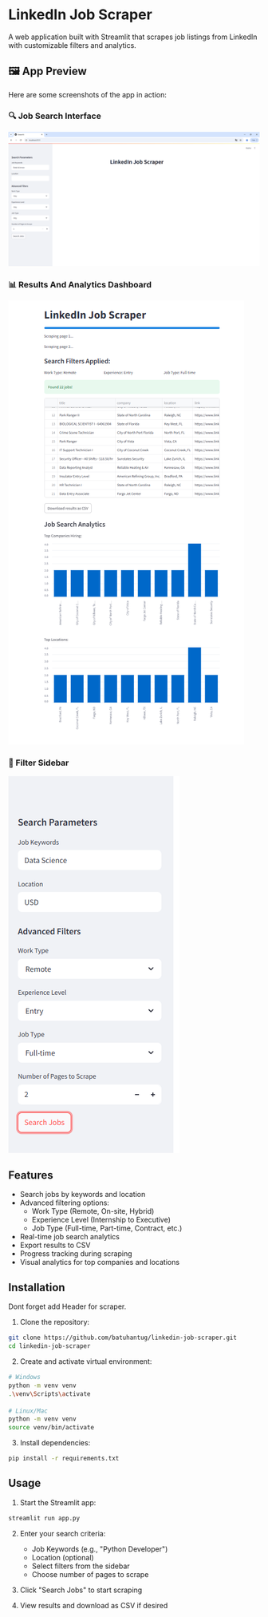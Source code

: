 # LinkedIn Job Scraper

A web application built with Streamlit that scrapes job listings from LinkedIn with customizable filters and analytics.

## 🖼️ App Preview

Here are some screenshots of the app in action:

### 🔍 Job Search Interface
![Search UI](img_1.png)

### 📊 Results And Analytics Dashboard
![Analytics](img_3.png)

### 📝 Filter Sidebar
![Filters](img_2.png)


## Features

- Search jobs by keywords and location
- Advanced filtering options:
  - Work Type (Remote, On-site, Hybrid)
  - Experience Level (Internship to Executive)
  - Job Type (Full-time, Part-time, Contract, etc.)
- Real-time job search analytics
- Export results to CSV
- Progress tracking during scraping
- Visual analytics for top companies and locations

## Installation

Dont forget add Header for scraper.

1. Clone the repository:
```bash
git clone https://github.com/batuhantug/linkedin-job-scraper.git
cd linkedin-job-scraper
```

2. Create and activate virtual environment:
```bash
# Windows
python -m venv venv
.\venv\Scripts\activate

# Linux/Mac
python -m venv venv
source venv/bin/activate
```

3. Install dependencies:
```bash
pip install -r requirements.txt
```

## Usage

1. Start the Streamlit app:
```bash
streamlit run app.py
```

2. Enter your search criteria:
   - Job Keywords (e.g., "Python Developer")
   - Location (optional)
   - Select filters from the sidebar
   - Choose number of pages to scrape

3. Click "Search Jobs" to start scraping

4. View results and download as CSV if desired


